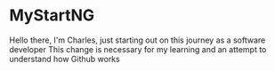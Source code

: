 # MyStartNG

Hello there, I'm Charles, just starting out on this journey as a software developer
This change is necessary for my learning and an attempt to understand how Github works` `    
